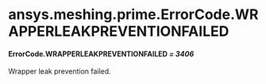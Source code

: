# ansys.meshing.prime.ErrorCode.WRAPPERLEAKPREVENTIONFAILED



#### ErrorCode.WRAPPERLEAKPREVENTIONFAILED *= 3406*

Wrapper leak prevention failed.

<!-- !! processed by numpydoc !! -->
